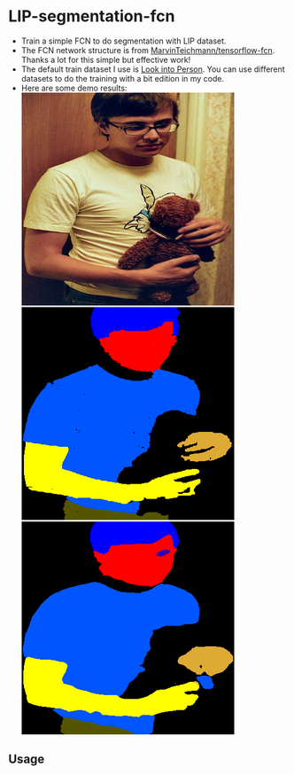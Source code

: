 # LIP-segmentation-fcn
* Train a simple FCN to do segmentation with LIP dataset.
* The FCN network structure is from [MarvinTeichmann/tensorflow-fcn](https://github.com/MarvinTeichmann/tensorflow-fcn). Thanks a lot for this simple but effective work!
* The default train dataset I use is [Look into Person](http://www.sysu-hcp.net/lip/). You can use different datasets to do the training with a bit edition in my code.
* Here are some demo results:
![Image](https://github.com/Alexis97/LIP-segmentation-fcn/blob/master/demos/image/image_58000_2.png)
![Label](https://github.com/Alexis97/LIP-segmentation-fcn/blob/master/demos/label/label_58000_2.png)
![Predict](https://github.com/Alexis97/LIP-segmentation-fcn/blob/master/demos/predict/predict_58000_2.png)
## Usage

